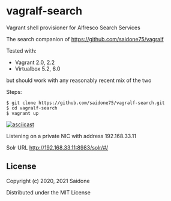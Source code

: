 # vagralf-search
Vagrant shell provisioner for Alfresco Search Services

The search companion of https://github.com/saidone75/vagralf

Tested with:
- Vagrant 2.0, 2.2
- Virtualbox 5.2, 6.0

but should work with any reasonably recent mix of the two

Steps:
```console
$ git clone https://github.com/saidone75/vagralf-search.git
$ cd vagralf-search
$ vagrant up
```

[![asciicast](https://asciinema.org/a/296776.svg)](https://asciinema.org/a/296776)

Listening on a private NIC with address 192.168.33.11

Solr URL http://192.168.33.11:8983/solr/#/

## License
Copyright (c) 2020, 2021 Saidone

Distributed under the MIT License
